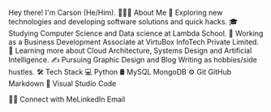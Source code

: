 Hey there! I'm Carson (He/Him).
👨🏻‍💻  About Me
🤔   Exploring new technologies and developing software solutions and quick hacks.
🎓   Studying Computer Science and Data science at Lambda School.
💼   Working as a Business Development Associate at VirtuBox InfoTech Private Limited.
🌱   Learning more about Cloud Architecture, Systems Design and Artificial Intelligence.
✍️   Pursuing Graphic Design and Blog Writing as hobbies/side hustles.
🛠  Tech Stack
💻   Python
🛢   MySQL MongoDB
⚙️   Git GitHub Markdown
🔧   Visual Studio Code

 
🤝🏻  Connect with MeLinkedIn Email
